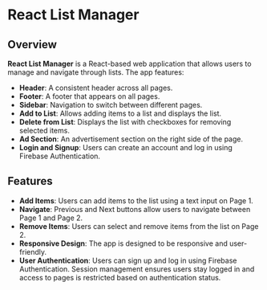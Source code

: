 # React List Manager

## Overview

**React List Manager** is a React-based web application that allows users to manage and navigate through lists. The app features:

- **Header**: A consistent header across all pages.
- **Footer**: A footer that appears on all pages.
- **Sidebar**: Navigation to switch between different pages.
- **Add to List**: Allows adding items to a list and displays the list.
- **Delete from List**: Displays the list with checkboxes for removing selected items.
- **Ad Section**: An advertisement section on the right side of the page.
- **Login and Signup**: Users can create an account and log in using Firebase Authentication.

## Features

- **Add Items**: Users can add items to the list using a text input on Page 1.
- **Navigate**: Previous and Next buttons allow users to navigate between Page 1 and Page 2.
- **Remove Items**: Users can select and remove items from the list on Page 2.
- **Responsive Design**: The app is designed to be responsive and user-friendly.
- **User Authentication**: Users can sign up and log in using Firebase Authentication. Session management ensures users stay logged in and access to pages is restricted based on authentication status.
